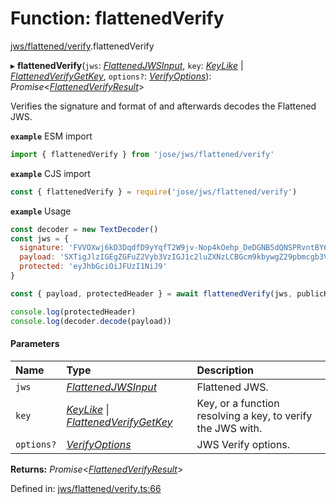 # Function: flattenedVerify

[jws/flattened/verify](../modules/jws_flattened_verify.md).flattenedVerify

▸ **flattenedVerify**(`jws`: [*FlattenedJWSInput*](../interfaces/types.flattenedjwsinput.md), `key`: [*KeyLike*](../types/types.keylike.md) \| [*FlattenedVerifyGetKey*](../interfaces/jws_flattened_verify.flattenedverifygetkey.md), `options?`: [*VerifyOptions*](../interfaces/types.verifyoptions.md)): *Promise*<[*FlattenedVerifyResult*](../interfaces/types.flattenedverifyresult.md)\>

Verifies the signature and format of and afterwards decodes the Flattened JWS.

**`example`** ESM import
```js
import { flattenedVerify } from 'jose/jws/flattened/verify'
```

**`example`** CJS import
```js
const { flattenedVerify } = require('jose/jws/flattened/verify')
```

**`example`** Usage
```js
const decoder = new TextDecoder()
const jws = {
  signature: 'FVVOXwj6kD3DqdfD9yYqfT2W9jv-Nop4kOehp_DeDGNB5dQNSPRvntBY6xH3uxlCxE8na9d_kyhYOcanpDJ0EA',
  payload: 'SXTigJlzIGEgZGFuZ2Vyb3VzIGJ1c2luZXNzLCBGcm9kbywgZ29pbmcgb3V0IHlvdXIgZG9vci4',
  protected: 'eyJhbGciOiJFUzI1NiJ9'
}

const { payload, protectedHeader } = await flattenedVerify(jws, publicKey)

console.log(protectedHeader)
console.log(decoder.decode(payload))
```

#### Parameters

| Name | Type | Description |
| :------ | :------ | :------ |
| `jws` | [*FlattenedJWSInput*](../interfaces/types.flattenedjwsinput.md) | Flattened JWS. |
| `key` | [*KeyLike*](../types/types.keylike.md) \| [*FlattenedVerifyGetKey*](../interfaces/jws_flattened_verify.flattenedverifygetkey.md) | Key, or a function resolving a key, to verify the JWS with. |
| `options?` | [*VerifyOptions*](../interfaces/types.verifyoptions.md) | JWS Verify options. |

**Returns:** *Promise*<[*FlattenedVerifyResult*](../interfaces/types.flattenedverifyresult.md)\>

Defined in: [jws/flattened/verify.ts:66](https://github.com/panva/jose/blob/v3.12.0/src/jws/flattened/verify.ts#L66)
